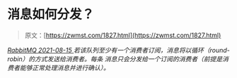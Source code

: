 <!--yml
category: 未分类
date: 0001-01-01 00:00:00
--->

# 消息如何分发？

> 原文：[https://zwmst.com/1827.html](https://zwmst.com/1827.html)

   [ *RabbitMQ* ](https://zwmst.com/rabbitmq)*[ <time datetime="2021-08-15T16:37:04+08:00"> 2021-08-15 </time> ](https://zwmst.com/1827.html)  若该队列至少有一个消费者订阅，消息将以循环（round-robin）的方式发送给消费者。每条 消息只会分发给一个订阅的消费者（前提是消费者能够正常处理消息并进行确认）。*